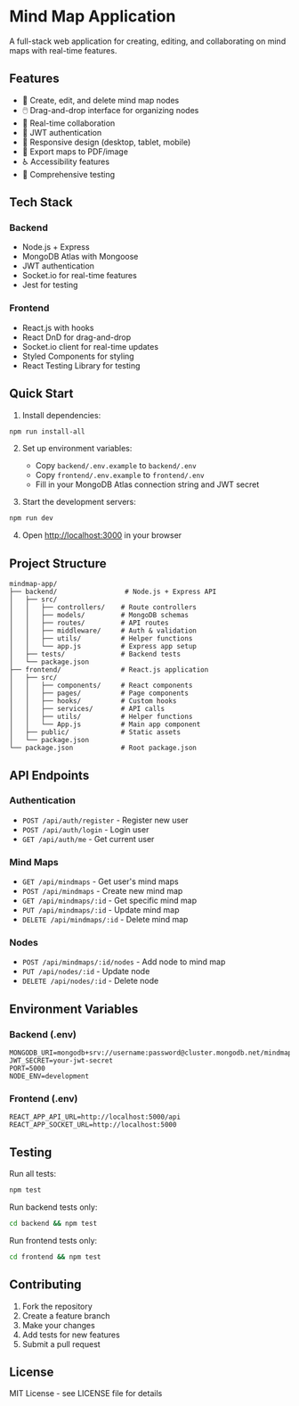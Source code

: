 # Mind Map Application

A full-stack web application for creating, editing, and collaborating on mind maps with real-time features.

## Features

- 🧠 Create, edit, and delete mind map nodes
- 🖱️ Drag-and-drop interface for organizing nodes
- 👥 Real-time collaboration
- 🔐 JWT authentication
- 📱 Responsive design (desktop, tablet, mobile)
- 📄 Export maps to PDF/image
- ♿ Accessibility features
- 🧪 Comprehensive testing

## Tech Stack

### Backend
- Node.js + Express
- MongoDB Atlas with Mongoose
- JWT authentication
- Socket.io for real-time features
- Jest for testing

### Frontend
- React.js with hooks
- React DnD for drag-and-drop
- Socket.io client for real-time updates
- Styled Components for styling
- React Testing Library for testing

## Quick Start

1. Install dependencies:
```bash
npm run install-all
```

2. Set up environment variables:
   - Copy `backend/.env.example` to `backend/.env`
   - Copy `frontend/.env.example` to `frontend/.env`
   - Fill in your MongoDB Atlas connection string and JWT secret

3. Start the development servers:
```bash
npm run dev
```

4. Open [http://localhost:3000](http://localhost:3000) in your browser

## Project Structure

```
mindmap-app/
├── backend/                 # Node.js + Express API
│   ├── src/
│   │   ├── controllers/    # Route controllers
│   │   ├── models/         # MongoDB schemas
│   │   ├── routes/         # API routes
│   │   ├── middleware/     # Auth & validation
│   │   ├── utils/          # Helper functions
│   │   └── app.js          # Express app setup
│   ├── tests/              # Backend tests
│   └── package.json
├── frontend/               # React.js application
│   ├── src/
│   │   ├── components/     # React components
│   │   ├── pages/          # Page components
│   │   ├── hooks/          # Custom hooks
│   │   ├── services/       # API calls
│   │   ├── utils/          # Helper functions
│   │   └── App.js          # Main app component
│   ├── public/             # Static assets
│   └── package.json
└── package.json            # Root package.json
```

## API Endpoints

### Authentication
- `POST /api/auth/register` - Register new user
- `POST /api/auth/login` - Login user
- `GET /api/auth/me` - Get current user

### Mind Maps
- `GET /api/mindmaps` - Get user's mind maps
- `POST /api/mindmaps` - Create new mind map
- `GET /api/mindmaps/:id` - Get specific mind map
- `PUT /api/mindmaps/:id` - Update mind map
- `DELETE /api/mindmaps/:id` - Delete mind map

### Nodes
- `POST /api/mindmaps/:id/nodes` - Add node to mind map
- `PUT /api/nodes/:id` - Update node
- `DELETE /api/nodes/:id` - Delete node

## Environment Variables

### Backend (.env)
```
MONGODB_URI=mongodb+srv://username:password@cluster.mongodb.net/mindmap
JWT_SECRET=your-jwt-secret
PORT=5000
NODE_ENV=development
```

### Frontend (.env)
```
REACT_APP_API_URL=http://localhost:5000/api
REACT_APP_SOCKET_URL=http://localhost:5000
```

## Testing

Run all tests:
```bash
npm test
```

Run backend tests only:
```bash
cd backend && npm test
```

Run frontend tests only:
```bash
cd frontend && npm test
```

## Contributing

1. Fork the repository
2. Create a feature branch
3. Make your changes
4. Add tests for new features
5. Submit a pull request

## License

MIT License - see LICENSE file for details
